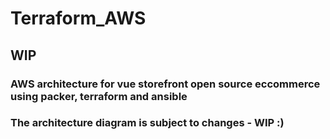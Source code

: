 # Terraform_AWS

## WIP

### AWS architecture for vue storefront open source eccommerce using packer, terraform and ansible
### The architecture diagram is subject to changes - WIP :) 